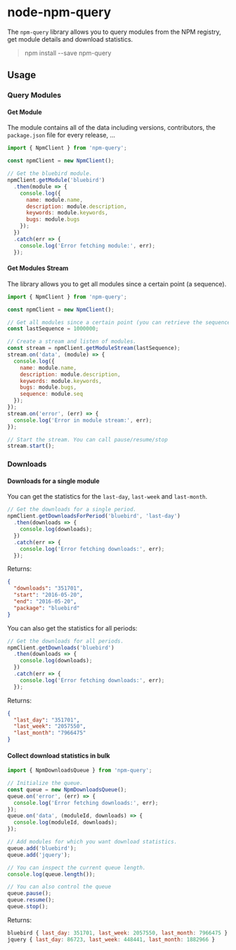 # node-npm-query

The `npm-query` library allows you to query modules from the NPM registry, get module details and download statistics.

> npm install --save npm-query

## Usage

### Query Modules

#### Get Module

The module contains all of the data including versions, contributors, the `package.json` file for every release, ...

```js
import { NpmClient } from 'npm-query';

const npmClient = new NpmClient();

// Get the bluebird module.
npmClient.getModule('bluebird')
  .then(module => {
    console.log({
      name: module.name,
      description: module.description,
      keywords: module.keywords,
      bugs: module.bugs
    });
  })
  .catch(err => {
    console.log('Error fetching module:', err);
  });
```

#### Get Modules Stream

The library allows you to get all modules since a certain point (a sequence).

```js
import { NpmClient } from 'npm-query';

const npmClient = new NpmClient();

// Get all modules since a certain point (you can retrieve the sequence from the modules).
const lastSequence = 1000000;

// Create a stream and listen of modules.
const stream = npmClient.getModuleStream(lastSequence);
stream.on('data', (module) => {
  console.log({
    name: module.name,
    description: module.description,
    keywords: module.keywords,
    bugs: module.bugs,
    sequence: module.seq
  });
});
stream.on('error', (err) => {
  console.log('Error in module stream:', err);
});

// Start the stream. You can call pause/resume/stop
stream.start();
```

### Downloads

#### Downloads for a single module

You can get the statistics for the `last-day`, `last-week` and `last-month`.

```js
// Get the downloads for a single period.
npmClient.getDownloadsForPeriod('bluebird', 'last-day')
  .then(downloads => {
    console.log(downloads);
  })
  .catch(err => {
    console.log('Error fetching downloads:', err);
  });
```

Returns:

```json
{
  "downloads": "351701",
  "start": "2016-05-20",
  "end": "2016-05-20",
  "package": "bluebird"
}
```

You can also get the statistics for all periods:

```js
// Get the downloads for all periods.
npmClient.getDownloads('bluebird')
  .then(downloads => {
    console.log(downloads);
  })
  .catch(err => {
    console.log('Error fetching downloads:', err);
  });
```

Returns:

```json
{
  "last_day": "351701",
  "last_week": "2057550",
  "last_month": "7966475"
}
```

#### Collect download statistics in bulk

```js
import { NpmDownloadsQueue } from 'npm-query';

// Initialize the queue.
const queue = new NpmDownloadsQueue();
queue.on('error', (err) => {
  console.log('Error fetching downloads:', err);
});
queue.on('data', (moduleId, downloads) => {
  console.log(moduleId, downloads);
});

// Add modules for which you want download statistics.
queue.add('bluebird');
queue.add('jquery');

// You can inspect the current queue length.
console.log(queue.length());

// You can also control the queue
queue.pause();
queue.resume();
queue.stop();
```

Returns:

```js
bluebird { last_day: 351701, last_week: 2057550, last_month: 7966475 }
jquery { last_day: 86723, last_week: 448441, last_month: 1882966 }
```
